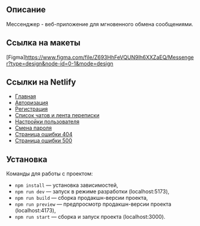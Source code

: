 ## Описание

Мессенджер - веб-приложение для мгновенного обмена сообщениями.

## Ссылка на макеты

[Figma]https://www.figma.com/file/Z693HhFeVQUN9lh6XXZaEQ/Messenger?type=design&node-id=0-1&mode=design

## Ссылки на Netlify

- [Главная](https://lustrous-parfait-a8a0b4.netlify.app/)
- [Авторизация](https://lustrous-parfait-a8a0b4.netlify.app/login)
- [Регистрация](https://lustrous-parfait-a8a0b4.netlify.app/signup)
- [Список чатов и лента переписки](https://lustrous-parfait-a8a0b4.netlify.app/chats)
- [Настройки пользователя](https://lustrous-parfait-a8a0b4.netlify.app/profile)
- [Смена пароля](https://lustrous-parfait-a8a0b4.netlify.app/change-password)
- [Страница ошибки 404](https://lustrous-parfait-a8a0b4.netlify.app/error404)
- [Страница ошибки 500](https://lustrous-parfait-a8a0b4.netlify.app/error500)

## Установка

Команды для работы с проектом:

- `npm install` — установка зависимостей,
- `npm run dev` — запуск в режиме разработки (localhost:5173),
- `npm run build` — сборка продакшн-версии проекта,
- `npm run preview` — предпросмотр продакшн-версии проекта (localhost:4173),
- `npm run start` — сборка и запуск проекта (localhost:3000).

